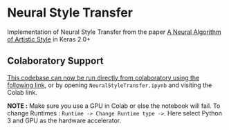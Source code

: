 # Neural Style Transfer
Implementation of Neural Style Transfer from the paper <a href="http://arxiv.org/abs/1508.06576">A Neural Algorithm of Artistic Style</a> in Keras 2.0+

## Colaboratory Support

[This codebase can now be run directly from colaboratory using the following link](https://github.com/Satyapriya4u/style-transfer/blob/2afaa4049a2b4d99f6d8264585270c4754525cd8/NeuralStyleTransfer.ipynb), or by opening `NeuralStyleTransfer.ipynb` and visiting the Colab link.

**NOTE :** Make sure you use a GPU in Colab or else the notebook will fail. To change Runtimes : `Runtime -> Change Runtime type ->`. Here select Python 3 and GPU as the hardware accelerator. 
